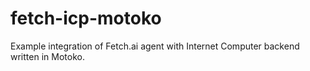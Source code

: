 # fetch-icp-motoko
Example integration of Fetch.ai agent with Internet Computer backend written in Motoko.
